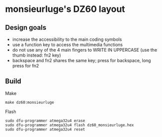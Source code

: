 # monsieurluge's DZ60 layout

## Design goals

- increase the accessibility to the main coding symbols
- use a function key to access the multimedia functions
- do not use any of the 4 main fingers to WRITE IN UPPERCASE (use the thumb instead: fn2 key)
- backspace and fn2 shares the same key; press for backspace, long press for fn2

## Build

Make

`make dz60:monsieurluge`

Flash

```
sudo dfu-programmer atmega32u4 erase
sudo dfu-programmer atmega32u4 flash dz60_monsieurluge.hex
sudo dfu-programmer atmega32u4 reset
```
